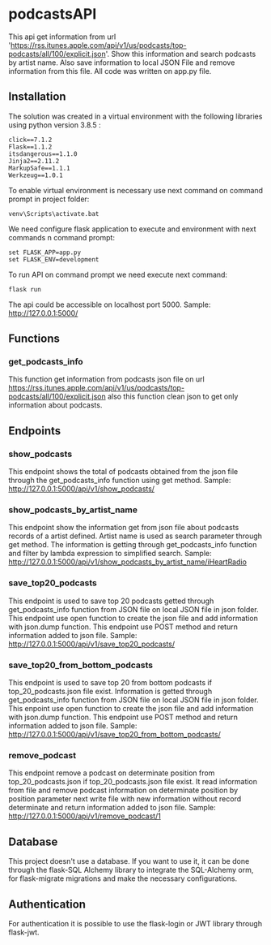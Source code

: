 # podcastsAPI
This api get information from url 'https://rss.itunes.apple.com/api/v1/us/podcasts/top-podcasts/all/100/explicit.json'. Show this information and search podcasts by artist name. Also save information to local JSON File and remove information from this file. All code was written on app.py file.
## Installation

The solution was created in a virtual environment with 
the following libraries using python version 3.8.5
:

```
click==7.1.2
Flask==1.1.2
itsdangerous==1.1.0
Jinja2==2.11.2
MarkupSafe==1.1.1
Werkzeug==1.0.1

```

To enable virtual environment is necessary use next command on command prompt in project folder: 
```
venv\Scripts\activate.bat
```
We need configure flask application to execute and environment with next commands n command prompt:
```
set FLASK_APP=app.py
set FLASK_ENV=development
```

To run API on command prompt we need execute next command:
```
flask run
```

The api could be accessible on localhost port 5000. Sample:  http://127.0.0.1:5000/

## Functions
### get_podcasts_info
This function get information from podcasts json file on url https://rss.itunes.apple.com/api/v1/us/podcasts/top-podcasts/all/100/explicit.json also this function clean json to get only information about podcasts.

## Endpoints
### show_podcasts
This endpoint shows the total of podcasts obtained from the json file through the get_podcasts_info function using get method.
Sample: http://127.0.0.1:5000/api/v1/show_podcasts/
### show_podcasts_by_artist_name
This endpoint show the information get from json file about podcasts records of a artist defined. Artist name is used as search parameter through get method. The information is getting through get_podcasts_info function and filter by lambda expression to simplified search.
Sample: http://127.0.0.1:5000/api/v1/show_podcasts_by_artist_name/iHeartRadio
### save_top20_podcasts
This endpoint is used to save top 20 podcasts getted through get_podcasts_info function from JSON file on local JSON file in json folder. This endpoint use open function to create the json file and add information with json.dump function. This endpoint use POST method and return information added to json file.
Sample: http://127.0.0.1:5000/api/v1/save_top20_podcasts/
### save_top20_from_bottom_podcasts
This endpoint is used to save top 20 from bottom podcasts if top_20_podcasts.json file exist. Information is getted through get_podcasts_info function from JSON file on local JSON file in json folder. This enpoint use open function to create the json file and add information with json.dump function. This endpoint use POST method and return information added to json file.
Sample: http://127.0.0.1:5000/api/v1/save_top20_from_bottom_podcasts/
### remove_podcast
This endpoint remove a podcast on determinate position from top_20_podcasts.json if top_20_podcasts.json file exist. It read  information from file and remove podcast information on determinate position by position parameter next write file with new information without record determinate and return information added to json file.
Sample: http://127.0.0.1:5000/api/v1/remove_podcast/1
## Database
This project doesn't use a database. If you want to use it, it can be done through the flask-SQL Alchemy library to integrate the SQL-Alchemy orm, for flask-migrate migrations and make the necessary configurations.
## Authentication 
For authentication it is possible to use the flask-login or JWT library through flask-jwt.